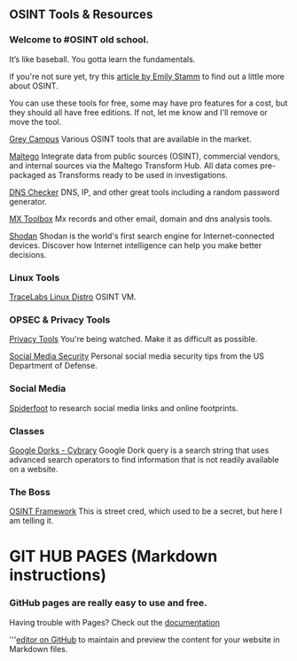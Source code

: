 ## OSINT Tools & Resources
### Welcome to #OSINT old school. 
It’s like baseball. You gotta learn the fundamentals.

if you're not sure yet, try this [article by Emily Stamm](https://www.csnp.org/post/a-beginners-guide-to-osint) to find out a little more about OSINT.

You can use these tools for free, some may have pro features for a cost, but they should all have free editions. If not, let me know and I'll remove or move the tool.

[Grey Campus](https://www.greycampus.com/blog/information-security/top-open-source-intelligence-tools) Various OSINT tools that are available in the market. 

[Maltego](https://www.maltego.com/) Integrate data from public sources (OSINT), commercial vendors, and internal sources via the Maltego Transform Hub. All data comes pre-packaged as Transforms ready to be used in investigations.

[DNS Checker](https://dnschecker.org/) DNS, IP, and other great tools including a random password generator.

[MX Toolbox](https://mxtoolbox.com/) Mx records and other email, domain and dns analysis tools.

[Shodan](https://www.shodan.io/) Shodan is the world's first search engine for Internet-connected devices. Discover how Internet intelligence can help you make better decisions.

### Linux Tools 
[TraceLabs Linux Distro](https://www.tracelabs.org/initiatives/osint-vm) OSINT VM.

### OPSEC & Privacy Tools
[Privacy Tools](https://www.privacytools.io/) You're being watched. Make it as difficult as possible.

[Social Media Security](http://dodcio.defense.gov/Social-Media/S) Personal social media security tips from the US Department of Defense. 

### Social Media
[Spiderfoot](https://spiderfoot.com) to research social media links and online footprints.

### Classes 
[Google Dorks - Cybrary](https://www.cybrary.it/blog/0p3n/google-dorks-easy-way-of-hacking/) Google Dork query is a search string that uses advanced search operators to find information that is not readily available on a website.

### The Boss
[OSINT Framework](https://osintframework.com/) This is street cred, which used to be a secret, but here I am telling it.

# GIT HUB PAGES (Markdown instructions)

### GitHub pages are really easy to use and free. 
Having trouble with Pages? Check out the [documentation](https://docs.github.com/categories/github-pages-basics/)

'''[editor on GitHub](https://github.com/skyewatcher/OSINTtools/edit/gh-pages/index.md) to maintain and preview the content for your website in Markdown files.
